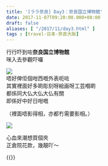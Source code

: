```yaml
---
title: '[ララ奈良] Day3：奈良国立博物館'
date: 2017-11-07T09:20:00.000+08:00
draft: false
aliases: [ "/2017/11/day3.html" ]
tags : [travel-日本-奈良大阪]
---
```


行行吓到咗**奈良国立博物館**  
咪入去參觀吓囉  

![](/images/nara3c.jpg)  
唔好俾佢個咁西嘅外表呃咗  
其實裡面好多啲彫刻呀絵画呀工芸嗰啲  
都係同大仏大仏大仏有關  
即係好中好日咁嘅  
  
（裡面唔影得相，亦都冇需要影相。）  
  

![](/images/nara3c1.jpg)

心血來潮想買個夾  
正倉院花款，幾靚吖～  
  
{{<nara>}}
